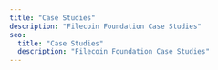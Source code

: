 ```yaml
---
title: "Case Studies"
description: "Filecoin Foundation Case Studies"
seo:
  title: "Case Studies"
  description: "Filecoin Foundation Case Studies"
---
```

